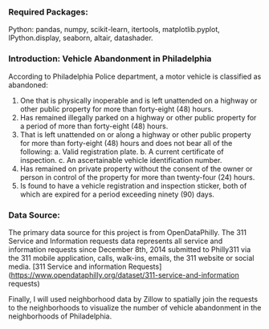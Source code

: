 ### Required Packages:

Python: pandas, numpy, scikit-learn, itertools, matplotlib.pyplot, IPython.display, seaborn, altair, datashader.

### Introduction: Vehicle Abandonment in Philadelphia
According to Philadelphia Police department, a motor vehicle is classified as abandoned:
1. One that is physically inoperable and is left unattended on a highway or other
public property for more than forty-eight (48) hours.
2. Has remained illegally parked on a highway or other public property for a period
of more than forty-eight (48) hours.
3. That is left unattended on or along a highway or other public property for more
than forty-eight (48) hours and does not bear all of the following:
a. Valid registration plate.
b. A current certificate of inspection.
c. An ascertainable vehicle identification number.
4. Has remained on private property without the consent of the owner or person in
control of the property for more than twenty-four (24) hours.
5. Is found to have a vehicle registration and inspection sticker, both of which are
expired for a period exceeding ninety (90) days.

### Data Source: 

The primary data source for this project is from OpenDataPhilly. The 311 Service and Information requests data represents all service and information requests since December 8th, 2014 submitted to Philly311 via the 311 mobile application, calls, walk-ins, emails, the 311 website or social media. [311 Service and information Requests](https://www.opendataphilly.org/dataset/311-service-and-information requests)

Finally, I will used neighborhood data by Zillow to spatially join the requests to the neighborhoods to visualize the number of vehicle abandonment in the neighborhoods of Philadelphia.
